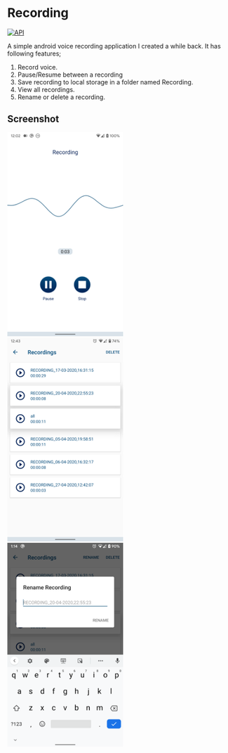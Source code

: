 # Recording

[![API](https://img.shields.io/badge/API-21%2B-brightgreen.svg?style=flat)](https://android-arsenal.com/api?level=21)

A simple android voice recording application I created a while back. It has following features;
1. Record voice.
2. Pause/Resume between a recording
3. Save recording to local storage in a folder named Recording.
4. View all recordings.
5. Rename or delete a recording.

## Screenshot

<img src="./images/1.png" width = "264" height = "464"/><img src="./images/2.png" width = "264" height = "464"/><img src="./images/3.png" width = "264" height = "464"/>

